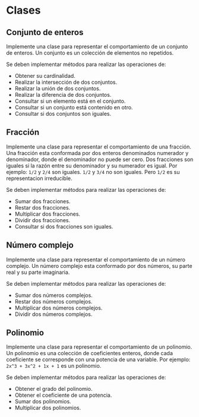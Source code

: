 # Clases

## Conjunto de enteros

Implemente una clase para representar el comportamiento de un conjunto de enteros. Un conjunto es un colección de elementos no repetidos.

Se deben implementar métodos para realizar las operaciones de:

- Obtener su cardinalidad.
- Realizar la intersección de dos conjuntos.
- Realizar la unión de dos conjuntos.
- Realizar la diferencia de dos conjuntos.
- Consultar si un elemento está en el conjunto.
- Consultar si un conjunto está contenido en otro.
- Consultar si dos conjuntos son iguales.

## Fracción

Implemente una clase para representar el comportamiento de una fracción. Una fracción esta conformada por dos enteros denominados numerador y denominador, donde el denominador no puede ser cero. Dos fracciones son iguales si la razón entre su denominador y su numerador es igual. Por ejemplo: `1/2` y `2/4` son iguales. `1/2` y `3/4` no son iguales. Pero `1/2` es su representacion irreducible.

Se deben implementar métodos para realizar las operaciones de:

- Sumar dos fracciones.
- Restar dos fracciones.
- Multiplicar dos fracciones.
- Dividir dos fracciones.
- Consultar si dos fracciones son iguales.

## Número complejo

Implemente una clase para representar el comportamiento de un número complejo. Un número complejo esta conformado por dos números, su parte real y su parte imaginaria.

Se deben implementar métodos para realizar las operaciones de:

- Sumar dos números complejos.
- Restar dos números complejos.
- Multiplicar dos números complejos.
- Dividir dos números complejos.

## Polinomio

Implemente una clase para representar el comportamiento de un polinomio. Un polinomio es una colección de coeficientes enteros, donde cada coeficiente se corresponde con una potencia de una variable. Por ejemplo: `2x^3 + 3x^2 + 1x + 1` es un polinomio.

Se deben implementar métodos para realizar las operaciones de:

- Obtener el grado del polinomio.
- Obtener el coeficiente de una potencia.
- Sumar dos polinomios.
- Multiplicar dos polinomios.
